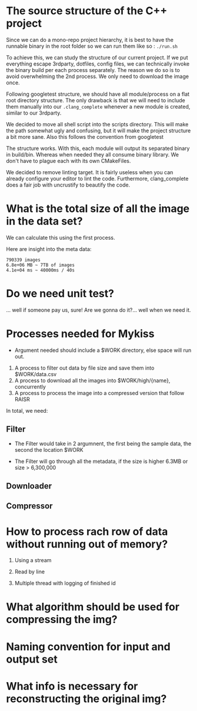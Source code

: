 # The source structure of the C++ project

Since we can do a mono-repo project hierarchy, it is best to have the runnable binary in the root folder so we can run them like so : `./run.sh`

To achieve this, we can study the structure of our current project. If we put everything escape 3rdparty, dotfiles, config files, we can technically invoke the binary build per each process separately. The reason we do so is to avoid overwhelming the 2nd process. We only need to download the image once.

Following googletest structure, we should have all module/process on a flat root directory structure. The only drawback is that we will need to include them manually into our `.clang_complete` whenever a new module is created, similar to our 3rdparty.

We decided to move all shell script into the scripts directory. This will make the path somewhat ugly and confusing, but it will make the project structure a bit more sane. Also this follows the convention from googletest

The structure works. With this, each module will output its separated binary in build/bin. Whereas when needed they all consume binary library. We don't have to plague each with its own CMakeFiles.

We decided to remove linting target. It is fairly useless when you can already configure your editor to lint the code. Furthermore, clang_complete does a fair job with uncrustify to beautify the code.

# What is the total size of all the image in the data set?

We can calculate this using the first process.

Here are insight into the meta data:

```
790339 images
6.8e+06 MB ~ 7TB of images
4.1e+04 ms ~ 40000ms / 40s
```

# Do we need unit test?

... well if someone pay us, sure! Are we gonna do it?... well when we need it.

# Processes needed for Mykiss

+ Argument needed should include a $WORK directory, else space will run out.

1. A process to filter out data by file size and save them into $WORK/data.csv
2. A process to download all the images into $WORK/high/{name}, concurrently
3. A process to process the image into a compressed version that follow RAISR

In total, we need:

## Filter

+ The Filter would take in 2 argumnent, the first being the sample data, the second the location $WORK

+ The Filter will go through all the metadata, if the size is higher 6.3MB or size > 6,300,000

## Downloader

## Compressor

# How to process rach row of data without running out of memory?

1. Using a stream

2. Read by line

3. Multiple thread with logging of finished id

# What algorithm should be used for compressing the img?

# Naming convention for input and output set

# What info is necessary for reconstructing the original img?
